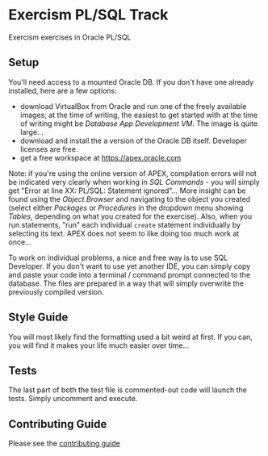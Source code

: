 # Exercism PL/SQL Track

Exercism exercises in Oracle PL/SQL

## Setup

You'll need access to a mounted Oracle DB. If you don't have one already
installed, here are a few options:
* download VirtualBox from Oracle and run one of the freely
available images; at the time of writing, the easiest to get started with
at the time of writing might be _Database App Development VM_. The
image is quite large...
* download and install the a version of the Oracle DB itself. Developer licenses
are free.
* get a free workspace at https://apex.oracle.com

Note: if you're using the online version of APEX, compilation errors will
not be indicated very clearly when working in _SQL Commands_ - you will simply
get "Error at line XX: PL/SQL: Statement ignored"... More insight can be
found using the _Object Browser_ and navigating to the object you created
(select either _Packages_ or _Procedures_ in the dropdown menu showing _Tables_,
depending on what you created for the exercise). Also, when you run statements,
"run" each individual `create` statement individually by selecting its text.
APEX does not seem to like doing too much work at once...

To work on individual problems, a nice and free way is to use SQL Developer. If 
you don't want to use yet another IDE, you can simply copy and paste your code
into a terminal / command prompt connected to the database. The files are
prepared in a way that will simply overwrite the previously compiled version.

## Style Guide

You will most likely find the formatting used a bit weird at first. If you can,
you will find it makes your life much easier over time...

## Tests

The last part of both the test file is commented-out code will launch the tests.
Simply uncomment and execute.

## Contributing Guide

Please see the [contributing guide](https://github.com/exercism/x-api/blob/master/CONTRIBUTING.md#the-exercise-data)

